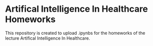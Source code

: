 # Artifical Intelligence In Healthcare Homeworks

This repository is created to upload .ipynbs for the homeworks of the lecture Artifical Intelligence In Healthcare.  
